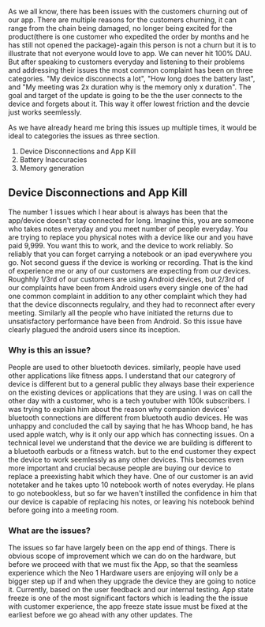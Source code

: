 As we all know, there has been issues with the customers churning out of our app. There are multiple reasons for the customers churning, it can range from the chain being damaged, no longer being excited for the product(there is one customer who expedited the order by months and he has still not opened the package)-again this person is not a churn but it is to illustrate that not everyone would love to app. We can never hit 100% DAU. But after speaking to customers everyday and listening to their problems and addressing their issues the most common complaint has been on three categories. "My device disconnects a lot", "How long does the battery last", and "My meeting was 2x duration why is the memory only x duration". The goal and target of the update is going to be the the user connects to the device and forgets about it. This way it offer lowest friction and the devcie just works seemlessly.

As we have already heard me bring this issues up multiple times, it would be ideal to categories the issues as three section. 
1. Device Disconnections and App Kill
2. Battery Inaccuracies
3. Memory generation
## Device Disconnections and App Kill
The number 1 issues which I hear about is always has been that the app/device doesn't stay connected for long. Imagine this, you are someone who takes notes everyday and you meet number of people everyday. You are trying to replace you physical notes with a device like our and you have paid 9,999. You want this to work, and the device to work reliably. So reliably that you can forget carrying a notebook or an ipad everywhere you go. Not second guess if the device is working or recording. That is the kind of experience me or any of our customers are expecting from our devices. Roughhly 1/3rd of our customers are using Android devices, but 2/3rd of our complaints have been from Android users every single one of the had one common complaint in addition to any other complaint which they had that the device disconnects regulalry, and they had to reconnect after every meeting. Similarly all the people who have initiated the returns due to unsatisfactory performance have been from Android. So this issue have clearly plagued the android users since its inception. 

### Why is this an issue?
People are used to other bluetooth devices. similarly, people have used other applications like fitness apps. I understand that our categrory of device is different but to a general public they always base their experience on the existing devices or applications that they are using. I was on call the other day with a customer, who is a tech youtuber with 100k subscribers. I was trying to explain him about the reason why companion devices' bluetooth connections are different from bluetooth audio devices. He was unhappy and concluded the call by saying that he has Whoop band, he has used apple watch, why is it only our app which has connecting issues. On a technical level we understand that the device we are building is different to a bluetooth earbuds or a fitness watch. but to the end customer they expect the device to work seemlessly as any other devices. 
This becomes even more important and crucial because people are buying our device to replace a preexisting habit which they have. One of our customer is an avid notetaker and he takes upto 10 notebook worth of notes everyday. He plans to go notebookless, but so far we haven't instilled the confidence in him that our device is capable of replacing his notes, or leaving his notebook behind before going into a meeting room.

### What are the issues?
The issues so far have largely been on the app end of things. There is obvious scope of improvement which we can do on the hardware, but before we proceed with that we must fix the App, so that the seamless experience which the Neo 1 Hardware users are enjoying will only be a bigger step up if and when they upgrade the device they are going to notice it. 
Currently, based on the user feedback and our internal testing. App state freeze is one of the most significant factors which is leading the the issue with customer experience, the app freeze state issue must be fixed at the earliest before we go ahead with any other updates. The 